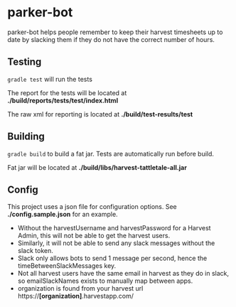 # parker-bot
parker-bot helps people remember to keep their harvest timesheets up to date by slacking them if they do not have the correct number of hours.

## Testing

`gradle test` will run the tests

The report for the tests will be located at **./build/reports/tests/test/index.html**

The raw xml for reporting is located at **./build/test-results/test**

## Building

`gradle build` to build a fat jar. Tests are automatically run before build.

Fat jar will be located at **./build/libs/harvest-tattletale-all.jar**

## Config

This project uses a json file for configuration options. See **./config.sample.json** for an example.
* Without the harvestUsername and harvestPassword for a Harvest Admin, this will not be able to get the harvest users.
* Similarly, it will not be able to send any slack messages without the slack token.
* Slack only allows bots to send 1 message per second, hence the timeBetweenSlackMessages key.
* Not all harvest users have the same email in harvest as they do in slack, so emailSlackNames exists to manually map between apps.
* organization is found from your harvest url https://**[organization]**.harvestapp.com/

